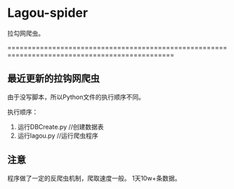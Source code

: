 # Lagou-spider
拉勾网爬虫。

===============================================================================================
## 最近更新的拉钩网爬虫
  由于没写脚本，所以Python文件的执行顺序不同。
  
执行顺序：
  1. 运行DBCreate.py  //创建数据表
  2. 运行lagou.py //运行爬虫程序
    
## 注意
程序做了一定的反爬虫机制，爬取速度一般。
1天10w+条数据。
